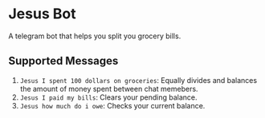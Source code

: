 # Jesus Bot

A telegram bot that helps you split you grocery bills.

## Supported Messages

1. `Jesus I spent 100 dollars on groceries`: Equally divides and balances the amount of money spent between chat memebers.
2. `Jesus I paid my bills`: Clears your pending balance.
3. `Jesus how much do i owe`: Checks your current balance.